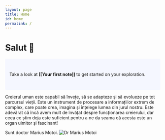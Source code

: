 ```yaml
---
layout: page
title: Home
id: home
permalink: /
---
```


# Salut 🌱

<p style="padding: 3em 1em; background: #f5f7ff; border-radius: 4px;">
  Take a look at <span style="font-weight: bold">[[Your first note]]</span> to get started on your exploration.
</p>

Creierul uman este capabil să învețe, să se adapteze și să evolueze pe tot parcursul vieții. Este un instrument de procesare a informațiilor extrem de complex, care poate crea, imagina și înțelege lumea din jurul nostru. Este adevărat că încă avem mult de învățat despre funcționarea creierului, dar ceea ce știm deja este suficient pentru a ne da seama că acesta este un organ uimitor și fascinant!

Sunt doctor Marius Motoi.
![Dr  Marius Motoi](https://github.com/desprepsihiatrie/blog/assets/139854003/9ccbade5-fe21-44f8-bdad-89be1efc55a6)

